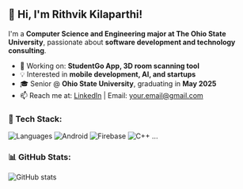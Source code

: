 <!--
**rithvikkilaparthi/rithvikkilaparthi** is a ✨ _special_ ✨ repository because its `README.md` (this file) appears on your GitHub profile.

Here are some ideas to get you started:

- 🔭 I’m currently working on ...
- 🌱 I’m currently learning ...
- 👯 I’m looking to collaborate on ...
- 🤔 I’m looking for help with ...
- 💬 Ask me about ...
- 📫 How to reach me: ...
- 😄 Pronouns: ...
- ⚡ Fun fact: ...
-->


## 👋 Hi, I'm Rithvik Kilaparthi!
I'm a **Computer Science and Engineering major at The Ohio State University**, passionate about **software development and technology consulting**.

- 🔭 Working on: **StudentGo App, 3D room scanning tool**
- 💡 Interested in **mobile development, AI, and startups**
- 🎓 Senior @ **Ohio State University**, graduating in **May 2025**
- 📫 Reach me at: [LinkedIn](https://linkedin.com/in/your-profile) | Email: your.email@gmail.com

### 🚀 Tech Stack:
![Languages](https://img.shields.io/badge/-Python-blue?style=flat-square&logo=python)
![Android](https://img.shields.io/badge/-Android-brightgreen?style=flat-square&logo=android)
![Firebase](https://img.shields.io/badge/-Firebase-orange?style=flat-square&logo=firebase)
![C++](https://img.shields.io/badge/-C++-blue?style=flat-square&logo=cplusplus)
...

### 📊 GitHub Stats:
![GitHub stats](https://github-readme-stats.vercel.app/api?username=rithvik-n-kilaparthi&show_icons=true&theme=dark)
